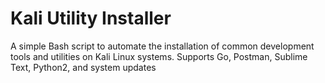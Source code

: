 # Kali Utility Installer

A simple Bash script to automate the installation of common development tools and utilities on Kali Linux systems. Supports Go, Postman, Sublime Text, Python2, and system updates

